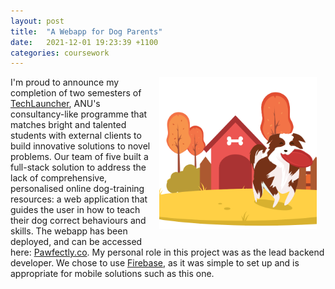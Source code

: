 ```yaml
---
layout: post
title:  "A Webapp for Dog Parents"
date:   2021-12-01 19:23:39 +1100
categories: coursework
---
```

<img src="/assets/002-pawfectly/screenshot.png" alt="Screenshot of the Pawfectly website" style="width:50%; float:right; margin: 0em 1em 1em 1em">

I'm proud to announce my completion of two semesters of [TechLauncher](https://cs.anu.edu.au/TechLauncher/), ANU's consultancy-like programme that matches bright and talented students with external clients to build innovative solutions to novel problems. Our team of five built a full-stack solution to address the lack of comprehensive, personalised online dog-training resources: a web application that guides the user in how to teach their dog correct behaviours and skills. The webapp has been deployed, and can be accessed here: [Pawfectly.co](https://pawfectly.co/). My personal role in this project was as the lead backend developer. We chose to use [Firebase](https://firebase.google.com/), as it was simple to set  up and is appropriate for mobile solutions such as this one.

<div style="clear:right">